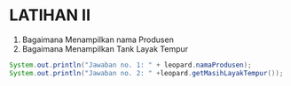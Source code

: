 # LATIHAN II

1. Bagaimana Menampilkan nama Produsen
2. Bagaimana Menampilkan Tank Layak Tempur

```java
System.out.println("Jawaban no. 1: " + leopard.namaProdusen);
System.out.println("Jawaban no. 2: " +leopard.getMasihLayakTempur());
```
